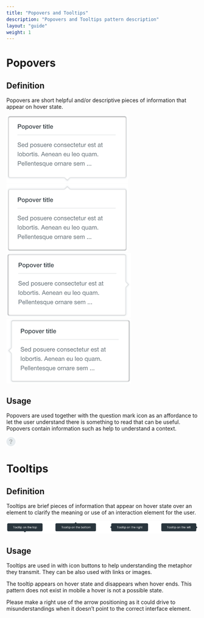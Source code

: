 ```yaml
---
title: "Popovers and Tooltips"
description: "Popovers and Tooltips pattern description"
layout: "guide"
weight: 1
---
```


# Popovers

## Definition

Popovers are short helpful and/or descriptive pieces of information that appear on hover state.


![popover to be displayed on the top side of a question mark icon](../../../images/popoverTop.png) 
![popover to be displayed on the bottom side of a question mark icon](../../../images/popoverBottom.png) 
![popover to be displayed to the left side of a question mark icon](../../../images/popoverLeft.png) 
![popover to be displayed to the right side of a question mark icon](../../../images/popoverRight.png) 

## Usage

Popovers are used together with the question mark icon as an affordance to let the user understand there is something to read that can be useful. Popovers contain information such as help to understand a context.

![help icon](../../../images/helpIcon.png)

# Tooltips

## Definition

Tooltips are brief pieces of information that appear on hover state over an element to clarify the meaning or use of an interaction element for the user.

![the four different positions of a tooltip arrow in a tooltip, 4 tooltip cases](../../../images/tooltips.png) 

## Usage

Tooltips are used in with icon buttons to help understanding the metaphor they transmit.
They can be also used with links or images.

The tooltip appears on hover state and disappears when hover ends. This pattern does not exist in mobile a hover is not a possible state.

Please make a right use of the arrow positioning as it could drive to misunderstandings when it doesn’t point to the correct interface element.